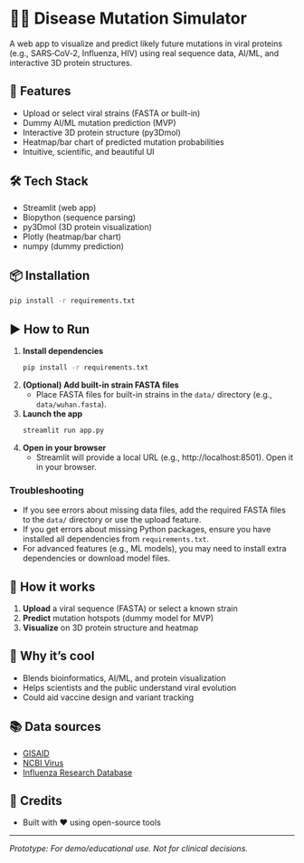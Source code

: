 # 🧬🧪 Disease Mutation Simulator

A web app to visualize and predict likely future mutations in viral proteins (e.g., SARS‑CoV‑2, Influenza, HIV) using real sequence data, AI/ML, and interactive 3D protein structures.

## 🚀 Features
- Upload or select viral strains (FASTA or built-in)
- Dummy AI/ML mutation prediction (MVP)
- Interactive 3D protein structure (py3Dmol)
- Heatmap/bar chart of predicted mutation probabilities
- Intuitive, scientific, and beautiful UI

## 🛠️ Tech Stack
- Streamlit (web app)
- Biopython (sequence parsing)
- py3Dmol (3D protein visualization)
- Plotly (heatmap/bar chart)
- numpy (dummy prediction)

## 📦 Installation
```bash
pip install -r requirements.txt
```

## ▶️ How to Run

1. **Install dependencies**
   ```bash
   pip install -r requirements.txt
   ```
2. **(Optional) Add built-in strain FASTA files**
   - Place FASTA files for built-in strains in the `data/` directory (e.g., `data/wuhan.fasta`).
3. **Launch the app**
   ```bash
   streamlit run app.py
   ```
4. **Open in your browser**
   - Streamlit will provide a local URL (e.g., http://localhost:8501). Open it in your browser.

### Troubleshooting
- If you see errors about missing data files, add the required FASTA files to the `data/` directory or use the upload feature.
- If you get errors about missing Python packages, ensure you have installed all dependencies from `requirements.txt`.
- For advanced features (e.g., ML models), you may need to install extra dependencies or download model files.

## 📝 How it works
1. **Upload** a viral sequence (FASTA) or select a known strain
2. **Predict** mutation hotspots (dummy model for MVP)
3. **Visualize** on 3D protein structure and heatmap

## 🌟 Why it’s cool
- Blends bioinformatics, AI/ML, and protein visualization
- Helps scientists and the public understand viral evolution
- Could aid vaccine design and variant tracking

## 📚 Data sources
- [GISAID](https://www.gisaid.org/)
- [NCBI Virus](https://www.ncbi.nlm.nih.gov/labs/virus/vssi/#/)
- [Influenza Research Database](https://www.fludb.org/)

## 🙏 Credits
- Built with ❤️ using open-source tools

---
*Prototype: For demo/educational use. Not for clinical decisions.* 